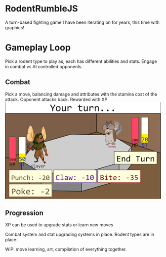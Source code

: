 # RodentRumbleJS

A turn-based fighting game I have been iterating on for years, this time with graphics!
# Gameplay Loop
Pick a rodent type to play as, each has different abilities and stats.
Engage in combat vs AI controlled opponents.
## Combat
Pick a move, balancing damage and attributes with the stamina cost of the attack.
Opponent attacks back.
Rewarded with XP
![](screenshots/battle.PNG)
## Progression
XP can be used to upgrade stats or learn new moves

Combat system and stat upgrading systems in place.
Rodent types are in place.

WIP:
move learning, art, compilation of everything together.

